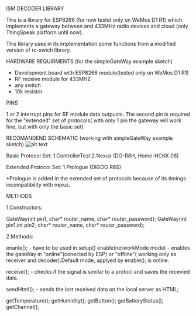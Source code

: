 ISM DECODER LIBRARY    

This is a library for ESP8266 (for now testet only on WeMos D1 R1) which implements 
a gateway between and 433MHz radio devices and cloud (only ThingSpeak platform until now).


This library uses in its implementation some functions from a modified version of 
rc-swich library.



HARDWARE REQUIRMENTS (for the simpleGateWay example sketch)

- Development board with ESP8266 module(tested only on WeMos D1 R1)
- RF receive module for 433MHZ
- any switch
- 10k resistor

PINS

1 or 2 interrupt pins for RF module data outpusts.
The second pin is required for the "extended" set of protocols( with only 1 pin the gateway will
work fine, but with only the basic set)


RECOMANDEND SCHEMATIC (working with simpleGateWay example sketch)
![alt text](http://url/to/img.png)

Basic Protocol Set:
	1.ControllerTest 
	2.Nexus (DG-R8H, Home-HCKK 08)

Extended Protocol Set:
	1.Prologue (DIGOO R8S)

*Prologue is added in the extended set of protocols because of its timings incompatibility with 
nexus.

METHODS

1.Constructors:

GateWay(int pin1, char* router_name, char* router_password);
GateWay(int pin1,int pin2, char* router_name, char* router_password);

2.Methods:

enanle(); - have to be used in setup()
enable(networkMode mode) - enables the gateWay in "online"(conected by ESP) or "offline"( working only 
as receiver and decoder).Default mode, applyed by enable(); is online.

receive(); - checks if the signal is similar to a protocl and saves the recevied data.

sendHtml(); - sends the last received data on the local server as HTML;

getTemperature();
getHumidity();
getButton();
getBatteryStatus();
getChannel();








